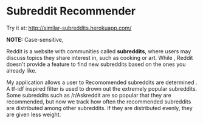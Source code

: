 # Subreddit Recommender

Try it at: http://similar-subreddits.herokuapp.com/

**NOTE:** Case-sensitive, 

Reddit is a website with communities called **subreddits**, where users may discuss topics they share interest in, such as cooking or art. While , Reddit doesn't provide a feature to find new subreddits based on the ones you already like.

My application allows a user to 
Recomomended subreddits are determined .
A tf-idf inspired filter is used to drown out the extremely popular subreddits. Some subreddits such as /r/Askreddit are so popular that they are recommended, but now we track how often the recommended subreddits are distributed among other subreddits. If they are distributed evenly, they are given less weight.



